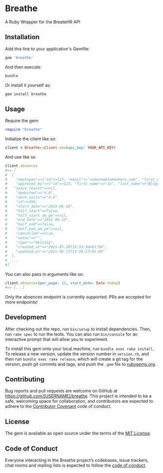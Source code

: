# Breathe

A Ruby Wrapper for the BreateHR API

## Installation

Add this line to your application's Gemfile:

```ruby
gem 'breathe'
```

And then execute:

```bash
bundle
```

Or install it yourself as:

```bash
gem install breathe
```

## Usage

Require the gem:

```ruby
require "breathe"
```

Initialize the client like so:

```ruby
client = Breathe::Client.new(api_key: YOUR_API_KEY)
```

And use like so

```ruby
client.absences
#=> [
#  {
#    "employee"=>{"id"=>123, "email"=>"someone@somewhere.com", "first_name"=>"Jo", "last_name"=>"Bloggs"},
#    "approved_by"=>{"id"=>123, "first_name"=>"Jo", "last_name"=>"Bloggs"},
#   "leave_reason"=>nil,
#    "deducted"=>"4.0",
#    "work_units"=>"4.0",
#    "id"=>456,
#    "start_date"=>"2015-06-18",
#    "half_start"=>false,
#    "half_start_am_pm"=>nil,
#    "end_date"=>"2015-06-23",
#    "half_end"=>false,
#    "half_end_am_pm"=>nil,
#    "cancelled"=>true,
#    "notes"=>"",
#    "type"=>"Holiday",
#    "created_at"=>"2015-05-20T15:53:36+01:00",
#    "updated_at"=>"2015-06-11T13:58:27+01:00"
#  },
#  ...
#]
```

You can also pass in arguments like so:

```ruby
client.absences(per_page: 12, start_date: Date.today)
#=> [...]
```

Only the absences endpoint is currently supported. PRs are accepted for more endpoints!

## Development

After checking out the repo, run `bin/setup` to install dependencies. Then, run `rake spec` to run the tests. You can also run `bin/console` for an interactive prompt that will allow you to experiment.

To install this gem onto your local machine, run `bundle exec rake install`. To release a new version, update the version number in `version.rb`, and then run `bundle exec rake release`, which will create a git tag for the version, push git commits and tags, and push the `.gem` file to [rubygems.org](https://rubygems.org).

## Contributing

Bug reports and pull requests are welcome on GitHub at https://github.com/[USERNAME]/breathe. This project is intended to be a safe, welcoming space for collaboration, and contributors are expected to adhere to the [Contributor Covenant](http://contributor-covenant.org) code of conduct.

## License

The gem is available as open source under the terms of the [MIT License](https://opensource.org/licenses/MIT).

## Code of Conduct

Everyone interacting in the Breathe project’s codebases, issue trackers, chat rooms and mailing lists is expected to follow the [code of conduct](https://github.com/[USERNAME]/breathe/blob/master/CODE_OF_CONDUCT.md).
